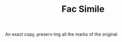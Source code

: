 ---
title: Fac Simile
letter: F
permalink: "/definitions/bld-fac-simile.html"
body: An exact copy, preserv-tng all the marks of the original
published_at: '2018-07-07'
source: Black's Law Dictionary 2nd Ed (1910)
layout: post
---